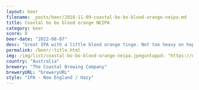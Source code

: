 ```yaml
---
layout: beer
filename: _posts/beer/2016-11-09-coastal-bo-bo-blood-orange-neipa.md
title: Coastal bo bo blood orange NEIPA
category: beer
score: 8
beer-date: "2022-08-07"
desc: "Great IPA with a little blood orange tinge. Not too heavy on hops"
permalink: /beer/:title.html
img: /img/list/coastal-bo-bo-blood-orange-neipa.jpeguntappd: "https://untappd.com/b/the-coastal-brewing-company-bo-bo-blood-orange-neipa/4644433"
country: "Australia"
brewery: "The Coastal Brewing Company"
breweryURL: "breweryURL"
style: "IPA - New England / Hazy"
---
```

